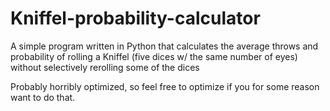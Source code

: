 # Kniffel-probability-calculator
A simple program written in Python that calculates the average throws and probability of rolling a Kniffel (five dices w/ the same number of eyes) without selectively rerolling some of the dices

Probably horribly optimized, so feel free to optimize if you for some reason want to do that.
